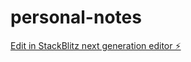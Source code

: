 # personal-notes

[Edit in StackBlitz next generation editor ⚡️](https://stackblitz.com/~/github.com/alsanatilla/personal-notes)